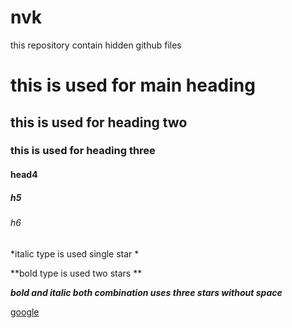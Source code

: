 # nvk
this repository contain hidden github files

# this is used for main heading
## this is used for heading two
### this is used for heading three
#### head4
##### h5
###### h6

*italic type is used single star *

**bold type is used two stars **

***bold and italic both combination uses three stars without space***

[google](www.google.com)
